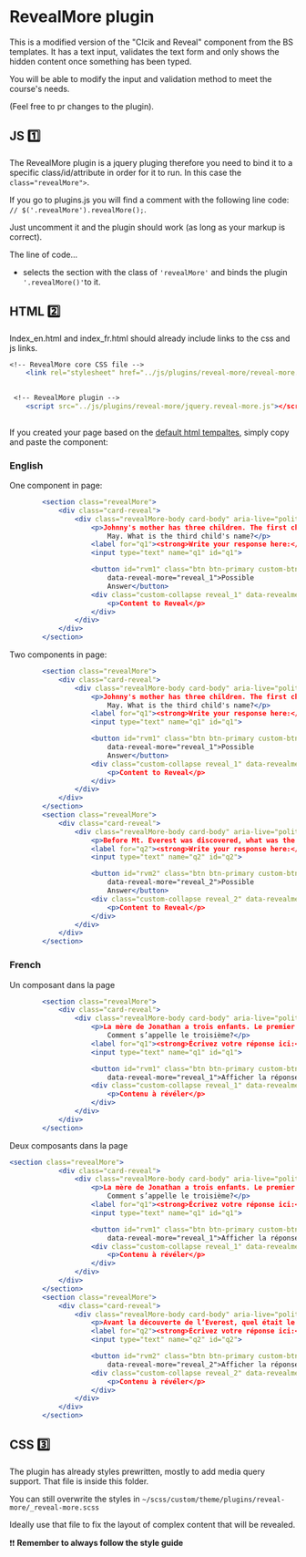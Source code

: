 # RevealMore plugin

This is a modified version of the "Clcik and Reveal" component from the BS templates. It has a text input, validates the text form and only shows the hidden content once something has been typed.

You will be able to modify the input and validation method to meet the course's needs.

(Feel free to pr changes to the plugin).

## JS 1️⃣

The RevealMore plugin is a jquery pluging therefore you need to bind it to a specific class/id/attribute in order for it to run. In this case the `class="revealMore">`.

If you go to plugins.js you will find a comment with the following line code: `// $('.revealMore').revealMore();`.

Just uncomment it and the plugin should work (as long as your markup is correct).

The line of code...

* selects the section with the class of `'revealMore'` and binds the plugin `'.revealMore()'`to it.

## HTML 2️⃣

Index_en.html and index_fr.html should already include links to the css and js links.

```apache
<!-- RevealMore core CSS file -->
    <link rel="stylesheet" href="../js/plugins/reveal-more/reveal-more.css">
 
```

```apache
 <!-- RevealMore plugin -->
    <script src="../js/plugins/reveal-more/jquery.reveal-more.js"></script>
  
```

If you created your page based on the [default html tempaltes](https://dev.azure.com/CSPS-EFPC-CourseDev/Courses/_git/RIW_BS_Template2021?version=GBdev&anchor=intro-1%EF%B8%8F%E2%83%A3), simply copy and paste the component:

### English

One component in page:

```apache
        <section class="revealMore">
            <div class="card-reveal">
                <div class="revealMore-body card-body" aria-live="polite">
                    <p>Johnny's mother has three children. The first child is named April. The second child is named
                        May. What is the third child's name?</p>
                    <label for="q1"><strong>Write your response here:</strong></label>
                    <input type="text" name="q1" id="q1">

                    <button id="rvm1" class="btn btn-primary custom-btn-reveal btn-reveal reveal_1" type="submit"
                        data-reveal-more="reveal_1">Possible
                        Answer</button>
                    <div class="custom-collapse reveal_1" data-revealme="reveal_1" aria-labelledby="rvm1">
                        <p>Content to Reveal</p>
                    </div>
                </div>
            </div>
        </section>
```

Two components in page:

```apache
        <section class="revealMore">
            <div class="card-reveal">
                <div class="revealMore-body card-body" aria-live="polite">
                    <p>Johnny's mother has three children. The first child is named April. The second child is named
                        May. What is the third child's name?</p>
                    <label for="q1"><strong>Write your response here:</strong></label>
                    <input type="text" name="q1" id="q1">

                    <button id="rvm1" class="btn btn-primary custom-btn-reveal btn-reveal reveal_1" type="submit"
                        data-reveal-more="reveal_1">Possible
                        Answer</button>
                    <div class="custom-collapse reveal_1" data-revealme="reveal_1" aria-labelledby="rvm1">
                        <p>Content to Reveal</p>
                    </div>
                </div>
            </div>
        </section>
        <section class="revealMore">
            <div class="card-reveal">
                <div class="revealMore-body card-body" aria-live="polite">
                    <p>Before Mt. Everest was discovered, what was the highest mountain in the world?</p>
                    <label for="q2"><strong>Write your response here:</strong></label>
                    <input type="text" name="q2" id="q2">

                    <button id="rvm2" class="btn btn-primary custom-btn-reveal btn-reveal reveal_2" type="submit"
                        data-reveal-more="reveal_2">Possible
                        Answer</button>
                    <div class="custom-collapse reveal_2" data-revealme="reveal_2" aria-labelledby="rvm2">
                        <p>Content to Reveal</p>
                    </div>
                </div>
            </div>
        </section>
```

### French

Un composant dans la page

```apache
        <section class="revealMore">
            <div class="card-reveal">
                <div class="revealMore-body card-body" aria-live="polite">
                    <p>La mère de Jonathan a trois enfants. Le premier s’appelle Janvier. Le deuxième s’appelle Février.
                        Comment s’appelle le troisième?</p>
                    <label for="q1"><strong>Écrivez votre réponse ici:</strong></label>
                    <input type="text" name="q1" id="q1">

                    <button id="rvm1" class="btn btn-primary custom-btn-reveal btn-reveal reveal_1" type="submit"
                        data-reveal-more="reveal_1">Afficher la réponse</button>
                    <div class="custom-collapse reveal_1" data-revealme="reveal_1" aria-labelledby="rvm1">
                        <p>Contenu à révéler</p>
                    </div>
                </div>
            </div>
        </section>
```

Deux composants dans la page

```apache
<section class="revealMore">
            <div class="card-reveal">
                <div class="revealMore-body card-body" aria-live="polite">
                    <p>La mère de Jonathan a trois enfants. Le premier s’appelle Janvier. Le deuxième s’appelle Février.
                        Comment s’appelle le troisième?</p>
                    <label for="q1"><strong>Écrivez votre réponse ici:</strong></label>
                    <input type="text" name="q1" id="q1">

                    <button id="rvm1" class="btn btn-primary custom-btn-reveal btn-reveal reveal_1" type="submit"
                        data-reveal-more="reveal_1">Afficher la réponse</button>
                    <div class="custom-collapse reveal_1" data-revealme="reveal_1" aria-labelledby="rvm1">
                        <p>Contenu à révéler</p>
                    </div>
                </div>
            </div>
        </section>
        <section class="revealMore">
            <div class="card-reveal">
                <div class="revealMore-body card-body" aria-live="polite">
                    <p>Avant la découverte de l’Everest, quel était le plus haut sommet du monde?</p>
                    <label for="q2"><strong>Écrivez votre réponse ici:</strong></label>
                    <input type="text" name="q2" id="q2">

                    <button id="rvm2" class="btn btn-primary custom-btn-reveal btn-reveal reveal_2" type="submit"
                        data-reveal-more="reveal_2">Afficher la réponse</button>
                    <div class="custom-collapse reveal_2" data-revealme="reveal_2" aria-labelledby="rvm2">
                        <p>Contenu à révéler</p>
                    </div>
                </div>
            </div>
        </section>
```

## CSS 3️⃣

The plugin has already styles prewritten, mostly to add media query support. That file is inside this folder.

You can still overwrite the styles in `~/scss/custom/theme/plugins/reveal-more/_reveal-more.scss`

Ideally use that file to fix the layout of complex content that will be revealed.

❗️❗️ **Remember to always follow the style guide**
